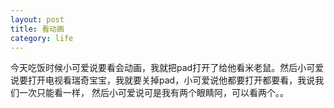 ```yaml
---
layout: post
title: 看动画
category: life
---
```


今天吃饭时候小可爱说要看会动画，我就把pad打开了给他看米老鼠。然后小可爱说要打开电视看瑞奇宝宝，我就要关掉pad，小可爱说他都要打开都要看，我说我们一次只能看一样， 然后小可爱说可是我有两个眼睛阿，可以看两个。。

